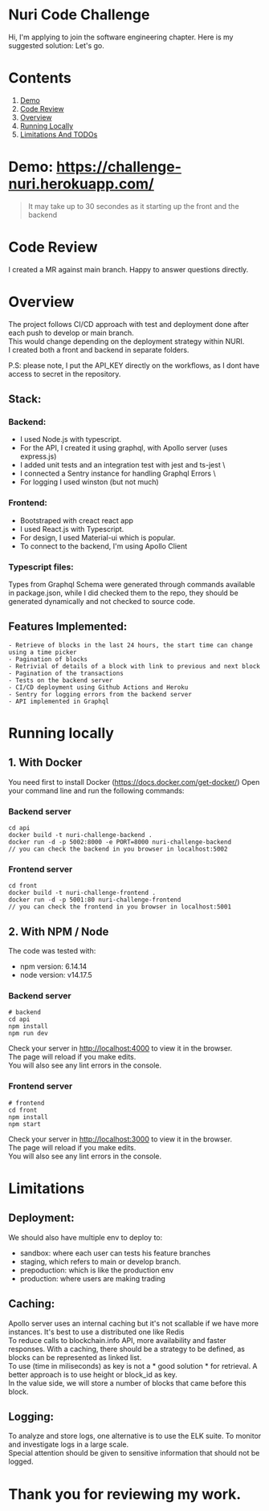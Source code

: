 # Nuri Code Challenge

Hi, I'm applying to join the software engineering chapter. Here is my suggested solution: Let's go.

# Contents

1. [Demo](#demo)
2. [Code Review](#code-review)
3. [Overview](#Overview)
3. [Running Locally](#running-locally)
4. [Limitations And TODOs](#limitations)



# Demo: https://challenge-nuri.herokuapp.com/
> It may take up to 30 secondes as it starting up the front and the backend

# Code Review

I created a MR against main branch. Happy to answer questions directly.

# Overview

The project follows CI/CD approach with test and deployment done after each push to develop or main branch. \
This would change depending on the deployment strategy within NURI. \
I created both a front and backend in separate folders.

P.S: please note, I put the API_KEY directly on the workflows, as I dont have access to secret in the repository.
## Stack:
    
### Backend: 

- I used Node.js with typescript. 
- For the API, I created it using graphql, with Apollo server (uses express.js) 
- I added unit tests and an integration test with jest and ts-jest \
- I connected a Sentry instance for handling Graphql Errors \
- For logging I used winston (but not much)

### Frontend:
- Bootstraped with creact react app
- I used React.js with Typescript. 
- For design, I used Material-ui which is popular.
- To connect to the backend, I'm using Apollo Client

### Typescript files:

Types from Graphql Schema were generated through commands available in package.json, while I did checked them to the repo, they should be generated dynamically and not checked to source code.


## Features Implemented:

    - Retrieve of blocks in the last 24 hours, the start time can change using a time picker
    - Pagination of blocks
    - Retrivial of details of a block with link to previous and next block
    - Pagination of the transactions
    - Tests on the backend server
    - CI/CD deployment using Github Actions and Heroku
    - Sentry for logging errors from the backend server
    - API implemented in Graphql

# Running locally

 ##  1. With Docker
You need first to install Docker (https://docs.docker.com/get-docker/)
Open your command line and run the following commands: 

### Backend server
```
cd api
docker build -t nuri-challenge-backend .
docker run -d -p 5002:8000 -e PORT=8000 nuri-challenge-backend
// you can check the backend in you browser in localhost:5002
```
### Frontend server
```
cd front
docker build -t nuri-challenge-frontend .
docker run -d -p 5001:80 nuri-challenge-frontend
// you can check the frontend in you browser in localhost:5001
```

 ##  2. With NPM / Node
The code was tested with:
- npm version: 6.14.14
- node version: v14.17.5

### Backend server

```
# backend
cd api
npm install
npm run dev 
```

Check your server in [http://localhost:4000](http://localhost:4000) to view it in the browser.  \
The page will reload if you make edits. \
You will also see any lint errors in the console.
### Frontend server

```
# frontend 
cd front
npm install
npm start
```
Check your server in [http://localhost:3000](http://localhost:3000) to view it in the browser. \
The page will reload if you make edits. \
You will also see any lint errors in the console.

# Limitations

## Deployment: 

We should also have multiple env to deploy to: 
- sandbox: where each user can tests his feature branches
- staging, which refers to main or develop branch. 
- prepoduction: which is like the production env
- production: where users are making trading 

## Caching: 

Apollo server uses an internal caching but it's not scallable if we have more instances. It's best to use a distributed one like Redis \
To reduce calls to blockchain.info API, more availability and faster responses.
With a caching, there should be a strategy to be defined, as blocks can be represented as linked list. \
To use (time in miliseconds) as key is not a * good solution * for retrieval. A better approach is to use height or block_id as key. \
In the value side, we will store a number of blocks that came before this block.

## Logging: 

To analyze and store logs, one alternative is to use the ELK suite. To monitor and investigate logs in a large scale. \
Special attention should be given to sensitive information that should not be logged.


# Thank you for reviewing my work.
